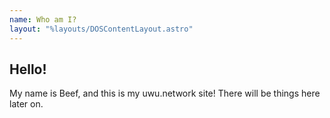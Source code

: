 ```yaml
---
name: Who am I?
layout: "%layouts/DOSContentLayout.astro"
---
```


## Hello!

My name is Beef, and this is my uwu.network site!
There will be things here later on.